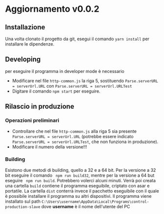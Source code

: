 # Aggiornamento v0.0.2

## Installazione
Una volta clonato il progetto da git, esegui il comando `yarn install` per installare le dipendenze. 

## Developing
per eseguire il programma in developer mode è necessario 
- Modificare nel file `http-common.js` la riga 5, sostituendo `Parse.serverURL = serverUrl.URL` con `Parse.serverURL = serverUrl.URLTest`
- Digitare il comando `npm start` per eseguire.

## Rilascio in produzione
### Operazioni preliminari
- Controllare che nel file `http-common.js` alla riga 5 sia presente `Parse.serverURL = serverUrl.URL` (potrebbe essere indicato `Parse.serverURL = serverUrl.URLTest`, che non funziona in produzione). 
- Modificare il numero della versione!!!
### Building
Esistono due metodi di building, quello a 32 e a 64 bit. Per la versione a 32 bit eseguire il comando ` npm run build32`, mentre per la versione a 64 but eseguire ` npm run build`. Potrebbero volerci alcuni minuti. Verrà poi creata una cartella `build` contiene il programma eseguibile, criptato con asar e portatile. La cartella `dist` conterrà invece il pacchetto eseguibile con il quale è possibile installare il programma su altri dispositivi. Il programma viene installato sul path `C:\Users\username\AppData\Local\Programs\control-production-slave` dove **username** è il nome dell'utente del PC

